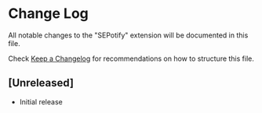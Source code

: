 # Change Log

All notable changes to the "SEPotify" extension will be documented in this file.

Check [Keep a Changelog](http://keepachangelog.com/) for recommendations on how to structure this file.

## [Unreleased]

- Initial release